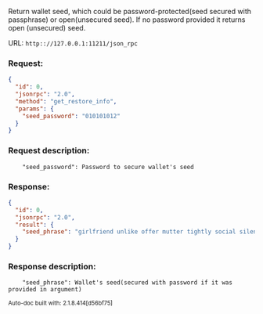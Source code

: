 Return wallet seed, which could be password-protected(seed secured with passphrase) or open(unsecured seed). If no password provided it returns open (unsecured) seed. 

URL: ```http:://127.0.0.1:11211/json_rpc```
### Request: 
```json
{
  "id": 0,
  "jsonrpc": "2.0",
  "method": "get_restore_info",
  "params": {
    "seed_password": "010101012"
  }
}
```
### Request description: 
```
    "seed_password": Password to secure wallet's seed

```
### Response: 
```json
{
  "id": 0,
  "jsonrpc": "2.0",
  "result": {
    "seed_phrase": "girlfriend unlike offer mutter tightly social silent expect constant bid nowhere reach flower bite salt becomeconversation dog rush quietly become usually lightning midnight each secret class"
  }
}
```
### Response description: 
```
    "seed_phrase": Wallet's seed(secured with password if it was provided in argument)

```
<sub>Auto-doc built with: 2.1.8.414[d56bf75]</sub>